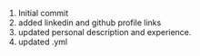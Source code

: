 1.  Initial commit
2. added linkedin and github profile links
3. updated personal description and experience.
4. updated .yml